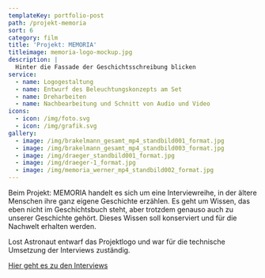 ```yaml
---
templateKey: portfolio-post
path: /projekt-memoria
sort: 6
category: film
title: 'Projekt: MEMORIA'
titleimage: memoria-logo-mockup.jpg
description: |
  Hinter die Fassade der Geschichtsschreibung blicken
service:
  - name: Logogestaltung
  - name: Entwurf des Beleuchtungskonzepts am Set
  - name: Dreharbeiten
  - name: Nachbearbeitung und Schnitt von Audio und Video
icons:
  - icon: /img/foto.svg
  - icon: /img/grafik.svg
gallery:
  - image: /img/brakelmann_gesamt_mp4_standbild001_format.jpg
  - image: /img/brakelmann_gesamt_mp4_standbild003_format.jpg
  - image: /img/draeger_standbild001_format.jpg
  - image: /img/draeger-1_format.jpg
  - image: /img/memoria_werner_mp4_standbild002_format.jpg
---
```

Beim Projekt: MEMORIA handelt es sich um eine Interviewreihe, in der ältere Menschen ihre ganz eigene Geschichte erzählen. Es geht um Wissen, das eben nicht im Geschichtsbuch steht, aber trotzdem genauso auch zu unserer Geschichte gehört. Dieses Wissen soll konserviert und für die Nachwelt erhalten werden.

Lost Astronaut entwarf das Projektlogo und war für die technische Umsetzung der Interviews zuständig.

[Hier geht es zu den Interviews](https://www.youtube.com/channel/UCJp5evplNHvly-puLyLlXjg)
